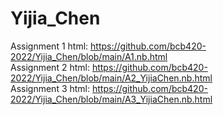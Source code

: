# Yijia_Chen

Assignment 1 html: https://github.com/bcb420-2022/Yijia_Chen/blob/main/A1.nb.html  
Assignment 2 html: https://github.com/bcb420-2022/Yijia_Chen/blob/main/A2_YijiaChen.nb.html  
Assignment 3 html: https://github.com/bcb420-2022/Yijia_Chen/blob/main/A3_YijiaChen.nb.html
